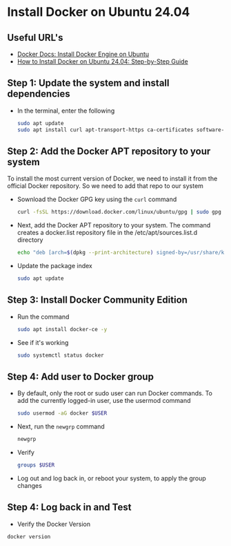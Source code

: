 # Install Docker on Ubuntu 24.04

## Useful URL's
- [Docker Docs: Install Docker Engine on Ubuntu](https://docs.docker.com/engine/install/ubuntu/)
- [How to Install Docker on Ubuntu 24.04: Step-by-Step Guide](https://www.cherryservers.com/blog/install-docker-ubuntu)

## Step 1: Update the system and install dependencies
- In the terminal, enter the following
    ```bash
    sudo apt update
    sudo apt install curl apt-transport-https ca-certificates software-properties-common
    ```

## Step 2: Add the Docker APT repository to your system
To install the most current version of Docker, we need to install it from the official Docker repository.  So we need to add that repo to our system
- Sownload the Docker GPG key using the `curl` command
    ```bash
    curl -fsSL https://download.docker.com/linux/ubuntu/gpg | sudo gpg --dearmor -o /usr/share/keyrings/docker-archive-keyring.gpg
    ```
- Next, add the Docker APT repository to your system. The command creates a docker.list repository file in the /etc/apt/sources.list.d directory
    ```bash
    echo "deb [arch=$(dpkg --print-architecture) signed-by=/usr/share/keyrings/docker-archive-keyring.gpg] https://download.docker.com/linux/ubuntu $(lsb_release -cs) stable" | sudo tee /etc/apt/sources.list.d/docker.list > /dev/null
    ```
- Update the package index
    ```bash
    sudo apt update
    ```


## Step 3: Install Docker Community Edition
- Run the command
    ```bash
    sudo apt install docker-ce -y
    ```
- See if it's working
    ```bash
    sudo systemctl status docker
    ```

## Step 4: Add user to Docker group
- By default, only the root or sudo user can run Docker commands. To add the currently logged-in user, use the usermod command
    ```bash
    sudo usermod -aG docker $USER
    ```
- Next, run the `newgrp` command
    ```bash
    newgrp
    ```
- Verify
    ```bash
    groups $USER
    ```
- Log out and log back in, or reboot your system, to apply the group changes

## Step 4: Log back in and Test
- Verify the Docker Version
```bash
docker version
```
